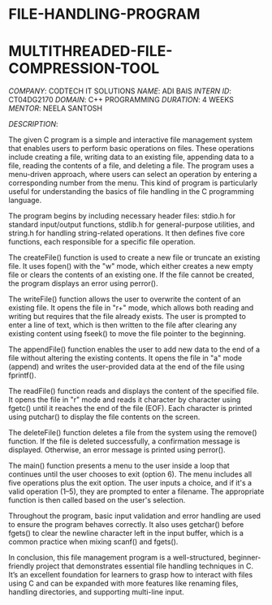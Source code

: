 # FILE-HANDLING-PROGRAM
# MULTITHREADED-FILE-COMPRESSION-TOOL
*COMPANY*: CODTECH IT SOLUTIONS
*NAME*: ADI BAIS
*INTERN ID*: CT04DG2170
*DOMAIN*: C++ PROGRAMMING
*DURATION*: 4 WEEKS
*MENTOR*: NEELA SANTOSH

*DESCRIPTION*:

The given C program is a simple and interactive file management system that enables users to perform basic operations on files. These operations include creating a file, writing data to an existing file, appending data to a file, reading the contents of a file, and deleting a file. The program uses a menu-driven approach, where users can select an operation by entering a corresponding number from the menu. This kind of program is particularly useful for understanding the basics of file handling in the C programming language.

The program begins by including necessary header files: stdio.h for standard input/output functions, stdlib.h for general-purpose utilities, and string.h for handling string-related operations. It then defines five core functions, each responsible for a specific file operation.

The createFile() function is used to create a new file or truncate an existing file. It uses fopen() with the "w" mode, which either creates a new empty file or clears the contents of an existing one. If the file cannot be created, the program displays an error using perror().

The writeFile() function allows the user to overwrite the content of an existing file. It opens the file in "r+" mode, which allows both reading and writing but requires that the file already exists. The user is prompted to enter a line of text, which is then written to the file after clearing any existing content using fseek() to move the file pointer to the beginning.

The appendFile() function enables the user to add new data to the end of a file without altering the existing contents. It opens the file in "a" mode (append) and writes the user-provided data at the end of the file using fprintf().

The readFile() function reads and displays the content of the specified file. It opens the file in "r" mode and reads it character by character using fgetc() until it reaches the end of the file (EOF). Each character is printed using putchar() to display the file contents on the screen.

The deleteFile() function deletes a file from the system using the remove() function. If the file is deleted successfully, a confirmation message is displayed. Otherwise, an error message is printed using perror().

The main() function presents a menu to the user inside a loop that continues until the user chooses to exit (option 6). The menu includes all five operations plus the exit option. The user inputs a choice, and if it's a valid operation (1–5), they are prompted to enter a filename. The appropriate function is then called based on the user's selection.

Throughout the program, basic input validation and error handling are used to ensure the program behaves correctly. It also uses getchar() before fgets() to clear the newline character left in the input buffer, which is a common practice when mixing scanf() and fgets().

In conclusion, this file management program is a well-structured, beginner-friendly project that demonstrates essential file handling techniques in C. It’s an excellent foundation for learners to grasp how to interact with files using C and can be expanded with more features like renaming files, handling directories, and supporting multi-line input.
